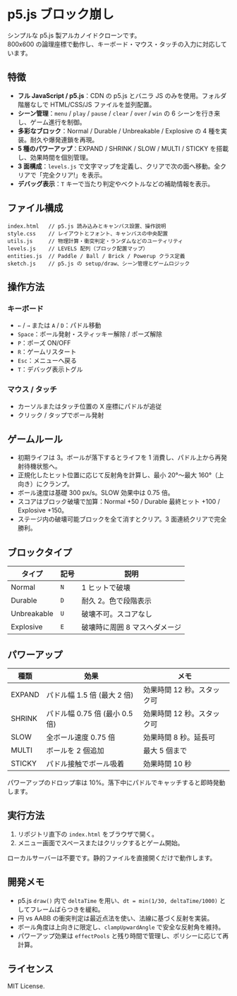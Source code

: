 # p5.js ブロック崩し

シンプルな p5.js 製アルカノイドクローンです。  
800x600 の論理座標で動作し、キーボード・マウス・タッチの入力に対応しています。

## 特徴

- **フル JavaScript / p5.js**：CDN の p5.js とバニラ JS のみを使用。フォルダ階層なしで HTML/CSS/JS ファイルを並列配置。
- **シーン管理**：`menu` / `play` / `pause` / `clear` / `over` / `win` の 6 シーンを行き来し、ゲーム進行を制御。
- **多彩なブロック**：Normal / Durable / Unbreakable / Explosive の 4 種を実装。耐久や爆発連鎖を再現。
- **5 種のパワーアップ**：EXPAND / SHRINK / SLOW / MULTI / STICKY を搭載し、効果時間を個別管理。
- **3 面構成**：`levels.js` で文字マップを定義し、クリアで次の面へ移動。全クリアで「完全クリア!」を表示。
- **デバッグ表示**：`T` キーで当たり判定やベクトルなどの補助情報を表示。

## ファイル構成

```
index.html   // p5.js 読み込みとキャンバス設置、操作説明
style.css    // レイアウトとフォント、キャンバスの中央配置
utils.js     // 物理計算・衝突判定・ランダムなどのユーティリティ
levels.js    // LEVELS 配列（ブロック配置マップ）
entities.js  // Paddle / Ball / Brick / Powerup クラス定義
sketch.js    // p5.js の setup/draw、シーン管理とゲームロジック
```

## 操作方法

### キーボード

- `←` / `→` または `A` / `D`：パドル移動
- `Space`：ボール発射・スティッキー解除 / ポーズ解除
- `P`：ポーズ ON/OFF
- `R`：ゲームリスタート
- `Esc`：メニューへ戻る
- `T`：デバッグ表示トグル

### マウス / タッチ

- カーソルまたはタッチ位置の X 座標にパドルが追従
- クリック / タップでボール発射

## ゲームルール

- 初期ライフは 3。ボールが落下するとライフを 1 消費し、パドル上から再発射待機状態へ。
- 正規化したヒット位置に応じて反射角を計算し、最小 20°〜最大 160°（上向き）にクランプ。
- ボール速度は基礎 300 px/s。SLOW 効果中は 0.75 倍。
- スコアはブロック破壊で加算：Normal +50 / Durable 最終ヒット +100 / Explosive +150。
- ステージ内の破壊可能ブロックを全て消すとクリア。3 面連続クリアで完全勝利。

## ブロックタイプ

| タイプ | 記号 | 説明 |
|--------|------|------|
| Normal | `N`  | 1 ヒットで破壊 |
| Durable | `D` | 耐久 2。色で段階表示 |
| Unbreakable | `U` | 破壊不可。スコアなし |
| Explosive | `E` | 破壊時に周囲 8 マスへダメージ |

## パワーアップ

| 種類 | 効果 | メモ |
|------|------|------|
| EXPAND | パドル幅 1.5 倍 (最大 2 倍) | 効果時間 12 秒。スタック可 |
| SHRINK | パドル幅 0.75 倍 (最小 0.5 倍) | 効果時間 12 秒。スタック可 |
| SLOW | 全ボール速度 0.75 倍 | 効果時間 8 秒。延長可 |
| MULTI | ボールを 2 個追加 | 最大 5 個まで |
| STICKY | パドル接触でボール吸着 | 効果時間 10 秒 |

パワーアップのドロップ率は 10%。落下中にパドルでキャッチすると即時発動します。

## 実行方法

1. リポジトリ直下の `index.html` をブラウザで開く。
2. メニュー画面でスペースまたはクリックするとゲーム開始。

ローカルサーバーは不要です。静的ファイルを直接開くだけで動作します。

## 開発メモ

- p5.js `draw()` 内で `deltaTime` を用い、`dt = min(1/30, deltaTime/1000)` としてフレームばらつきを緩和。
- 円 vs AABB の衝突判定は最近点法を使い、法線に基づく反射を実装。
- ボール角度は上向きに限定し、`clampUpwardAngle` で安全な反射角を維持。
- パワーアップ効果は `effectPools` と残り時間で管理し、ポリシーに応じて再計算。

## ライセンス

MIT License.
